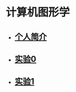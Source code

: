 计算机图形学
============
* ## [个人简介](https://itachi-zyt.github.io/demos/%E4%BB%BB%E5%8A%A1a.html)  
 
* ## [实验0](https://itachi-zyt.github.io/demos/%E4%BB%BB%E5%8A%A1b.html)  
  
* ## [实验1](https://itachi-zyt.github.io/demos/%E4%BB%BB%E5%8A%A1c.html)  
  
